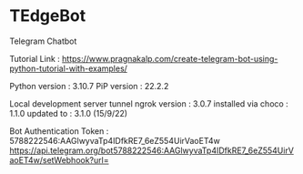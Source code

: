 # TEdgeBot
Telegram Chatbot

Tutorial Link : 
https://www.pragnakalp.com/create-telegram-bot-using-python-tutorial-with-examples/

Python version : 3.10.7
PiP version : 22.2.2

Local development server tunnel 
ngrok version : 3.0.7 installed via choco : 1.1.0
updated to : 3.1.0 (15/9/22)
 
Bot Authentication Token : 5788222546:AAGlwyvaTp4IDfkRE7_6eZ554UirVaoET4w
https://api.telegram.org/bot5788222546:AAGlwyvaTp4IDfkRE7_6eZ554UirVaoET4w/setWebhook?url=<Ngrok Forwarding URL>
